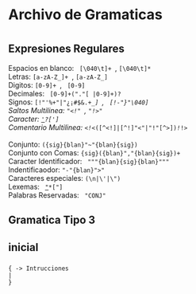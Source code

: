 # Archivo de Gramaticas <h1> 

Expresiones Regulares
-------
Espacios en blanco: <code> [\040\t]+ </code>, <code>[\040\t]* </code> <br>
Letras: <code>[a-zA-Z_]+ </code>, <code>[a-zA-Z_]</code> <br>
Digitos: <code>[0-9]+ </code>, <code> [0-9] </code> <br>
Decimales: <code> [0-9]+("."[  |0-9]+)? </code> <br>
Signos: <code>[!\"\'%+"|"¿¡#$&.+*_] </code>, <code> [!-"}"\040] </code> <br>
Saltos Multilinea: <code>"<!" </code>, <code>"!>" </code> <br>
Caracter: <code>[\']([^\t\'\"\n]|(\\\")|(\\n)|(\\\')|(\\t))?[\']</code><br>
Comentario Multilinea: <code><!<*([^<!]|[^!]"<"|"!"[^>])*!*!> </code> <br>
Conjunto: <code>({sig}{blan}"~"{blan}{sig}) </code> <br>
Conjunto con Comas: <code>{sig}({blan}","{blan}{sig})+ </code> <br>
Caracter Identificador: <code> "\""{blan}{sig}{blan}"\"" </code> <br>
Indentificaodor: <code>"-"{blan}">"</code> <br>
Caracteres especiales: <code>(\\n|\\\'|\\\") </code> <br>
Lexemas: <code> [\"](((\\\")|(\\n)|(\\\'))|[^\\\"\n])*[\"] </code> <br>
Palabras Reservadas: <code> "CONJ" </code> <br>

Gramatica Tipo 3
--------
## inicial <h3>
```
{ -> Intrucciones  
| 
} 
```